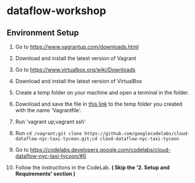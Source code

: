 # dataflow-workshop
## Environment Setup
1) Go to https://www.vagrantup.com/downloads.html

2) Download and install the latest version of Vagrant
3) Go to https://www.virtualbox.org/wiki/Downloads
4) Download and install the latest version of VirtualBox
5) Create a temp folder on your machine and open a terminal in the folder.
5) Download and save the file in [this link](https://raw.githubusercontent.com/doitintl/dataflow-workshop/master/Vagrantfile) to the temp folder you created with the name 'Vagrantfile'.
5) Run 'vagrant up;vagrant ssh'
6) Run `cd /vagrant;git clone https://github.com/googlecodelabs/cloud-dataflow-nyc-taxi-tycoon.git;cd cloud-dataflow-nyc-taxi-tycoon`
8) Go to https://codelabs.developers.google.com/codelabs/cloud-dataflow-nyc-taxi-tycoon/#0
9) Follow the instructions in the CodeLab. **( Skip the '2. Setup and Requirements' section )**
